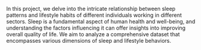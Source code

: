 In this project, we delve into the intricate relationship between sleep patterns and lifestyle habits of different individuals working in different sectors. Sleep is a fundamental aspect of human health and well-being, and understanding the factors influencing it can offer insights into improving overall quality of life. We aim to analyze a comprehensive dataset that encompasses various dimensions of sleep and lifestyle behaviors.
